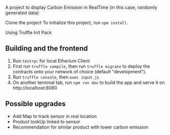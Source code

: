 A project to display Carbon Emission in RealTime
(in this case, randomly generated data)

Clone the project
To initialize this project, run `npm install`.

Using Truffle Init Pack

## Building and the frontend

1. Run `testrpc` for local Etherium Client
2. First run `truffle compile`, then run `truffle migrate` to deploy the contracts onto your network of choice (default "development").
3. Run `truffle console`, then `exec input.js`
4. On another terminal tab, run `npm run dev` to build the app and serve it on http://localhost:8080

## Possible upgrades

* Add Map to track sensor in real location
* Product lookUp linked to sensor
* Recommendation for similar product with lower carbon emission

